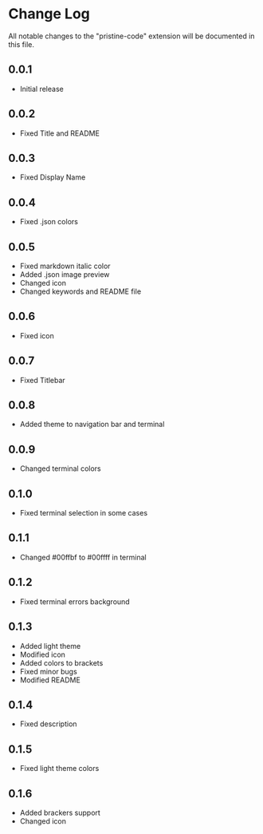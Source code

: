 # Change Log

All notable changes to the "pristine-code" extension will be documented in this file.

## 0.0.1

- Initial release

## 0.0.2

- Fixed Title and README

## 0.0.3

- Fixed Display Name

## 0.0.4

- Fixed .json colors

## 0.0.5

- Fixed markdown italic color
- Added .json image preview
- Changed icon
- Changed keywords and README file

## 0.0.6

- Fixed icon

## 0.0.7

- Fixed Titlebar

## 0.0.8

- Added theme to navigation bar and terminal

## 0.0.9

- Changed terminal colors

## 0.1.0

- Fixed terminal selection in some cases

## 0.1.1

- Changed #00ffbf to #00ffff in terminal

## 0.1.2

- Fixed terminal errors background

## 0.1.3

- Added light theme
- Modified icon
- Added colors to brackets
- Fixed minor bugs
- Modified README

## 0.1.4

- Fixed description

## 0.1.5

- Fixed light theme colors

## 0.1.6

- Added brackers support
- Changed icon
